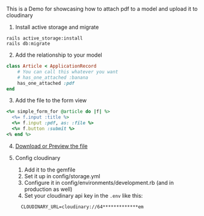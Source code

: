 This is a Demo for showcasing how to attach pdf to a model and upload it to cloudinary

1. Install active storage and migrate
```shell
rails active_storage:install
rails db:migrate
```
2. Add the relationship to your model
```ruby
class Article < ApplicationRecord
	# You can call this whatever you want
	# has_one_attached :banana
	has_one_attached :pdf
end
```
3. Add the file to the form view
```ruby
<%= simple_form_for @article do |f| %>
  <%= f.input :title %>
  <%= f.input :pdf, as: :file %>
  <%= f.button :submit %>
<% end %>
```

4. [Download or Preview the file](https://stackoverflow.com/a/51563268/10804246)

5. Config cloudinary
    1. Add it to the gemfile
    2. Set it up in config/storage.yml
    3. Configure it in config/environments/development.rb (and in production as well)
    4. Set your cloudinary api key in the `.env` like this: 
    ```
      CLOUDINARY_URL=cloudinary://64*************em
    ```
